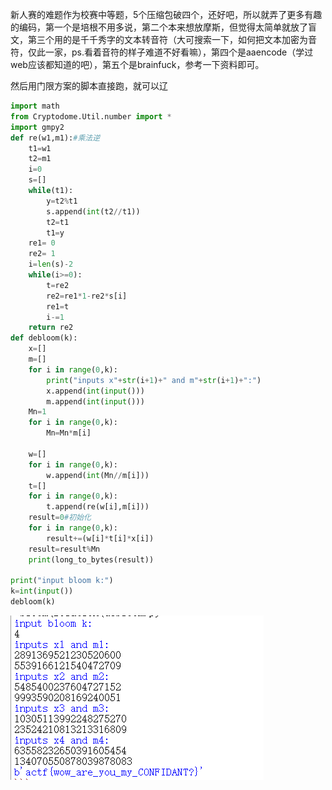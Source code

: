 新人赛的难题作为校赛中等题，5个压缩包破四个，还好吧，所以就弄了更多有趣的编码，第一个是培根不用多说，第二个本来想放摩斯，但觉得太简单就放了盲文，第三个用的是千千秀字的文本转音符（大可搜索一下，如何把文本加密为音符，仅此一家，ps.看着音符的样子难道不好看嘛），第四个是aaencode（学过web应该都知道的吧），第五个是brainfuck，参考一下资料即可。

然后用门限方案的脚本直接跑，就可以辽

```python
import math
from Cryptodome.Util.number import *
import gmpy2
def re(w1,m1):#乘法逆
	t1=w1
	t2=m1
	i=0
	s=[]
	while(t1):
		y=t2%t1
		s.append(int(t2//t1))
		t2=t1
		t1=y
	re1= 0
	re2= 1
	i=len(s)-2	
	while(i>=0):
		t=re2
		re2=re1*1-re2*s[i]
		re1=t
		i-=1
	return re2
def debloom(k):
    x=[]
    m=[]
    for i in range(0,k):
        print("inputs x"+str(i+1)+" and m"+str(i+1)+":")
        x.append(int(input()))
        m.append(int(input()))
    Mn=1
    for i in range(0,k):
        Mn=Mn*m[i]

    w=[]
    for i in range(0,k):
        w.append(int(Mn//m[i]))
    t=[]
    for i in range(0,k):
        t.append(re(w[i],m[i]))
    result=0#初始化
    for i in range(0,k):
        result+=(w[i]*t[i]*x[i])
    result=result%Mn
    print(long_to_bytes(result))

print("input bloom k:")
k=int(input())
debloom(k)

```

![解密图片](.\解密图片.png)